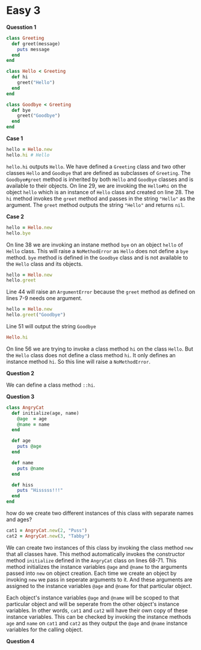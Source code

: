 # Easy 3

__Quesstion 1__

```ruby
class Greeting
  def greet(message)
    puts message
  end
end

class Hello < Greeting
  def hi
    greet("Hello")
  end
end

class Goodbye < Greeting
  def bye
    greet("Goodbye")
  end
end
```

__Case 1__

```ruby
hello = Hello.new
hello.hi # Hello
```

`hello.hi` outputs `Hello`. We have defined a `Greeting` class and two other classes `Hello` and `Goodbye` that are defined as subclasses of `Greeting`. The `Goodbye#greet` method is inherited by both `Hello` and `Goodbye` classes and is available to their objects. On line 29, we are invoking the `Hello#hi` on the object `hello` which is an instance of `Hello` class and created on line 28. The `hi` method invokes the `greet` method and passes in the string `"Hello"` as the argument. The `greet` method outputs the string `"Hello"` and returns `nil`.

__Case 2__

```ruby
hello = Hello.new
hello.bye
```
On line 38 we are invoking an instane method `bye` on an object `hello` of `Hello` class. This will raise a `NoMethodError` as `Hello` does not define a `bye` method. `bye` method is defined in the `Goodbye` class and is not available to the `Hello` class and its objects.

```ruby
hello = Hello.new
hello.greet
```

Line 44 will raise an `ArgumentError` because the `greet` method as defined on lines 7-9 needs one argument. 

```ruby
hello = Hello.new
hello.greet("Goodbye")
```
Line 51 will output the string `Goodbye`

```ruby
Hello.hi
```
On line 56 we are trying to invoke a class method `hi` on the class `Hello`. But the `Hello` class does not define a class method `hi`. It only defines an instance method `hi`. So this line will raise a `NoMethodError`.

__Question 2__

We can define a class method `::hi`.

__Question 3__

```ruby
class AngryCat
  def initialize(age, name)
    @age  = age
    @name = name
  end

  def age
    puts @age
  end

  def name
    puts @name
  end

  def hiss
    puts "Hisssss!!!"
  end
end
```

how do we create two different instances of this class with separate names and ages?

```ruby
cat1 = AngryCat.new(2, "Puss")
cat2 = AngryCat.new(3, "Tabby")
```

We can create two instances of this class by invoking the class method `new` that all classes have. This method automatically invokes the constructor method `initialize` defined in the `AngryCat` class on lines 68-71. This method initializes the instance variables `@age` and `@name` to the arguments passed into `new` on object creation. Each time we create an object by invoking `new` we pass in seperate arguments to it. And these arguments are assigned to the instance variables `@age` and `@name` for that particular object.

Each object's instance variables `@age` and `@name` will be scoped to that particular object and will be seperate from the other object's instance variables. In other words, `cat1` and `cat2` will have their own copy of these instance variables. This can be checked by invoking the instance methods `age` and `name` on `cat1` and `cat2` as they output the `@age` and `@name` instance variables for the calling object.

__Question 4__

